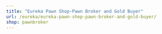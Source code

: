 ```yaml
---
title: "Eureka Pawn Shop-Pawn Broker and Gold Buyer"
url: /eureka/eureka-pawn-shop-pawn-broker-and-gold-buyer/
shop: pawnbroker
---
```

